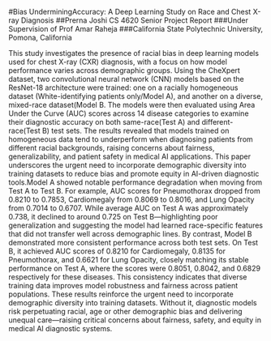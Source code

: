 #Bias UnderminingAccuracy: A Deep Learning Study on Race and Chest X-ray Diagnosis
##Prerna Joshi CS 4620 Senior Project Report 
###Under Supervision of Prof Amar Raheja
 ###California State Polytechnic University, Pomona, California



This study investigates the presence of racial bias in deep learning models used for chest X-ray (CXR) diagnosis, with a focus on how model performance varies across demographic groups. Using the CheXpert dataset, two convolutional neural network (CNN) models based on the ResNet-18 architecture were trained: one on a racially homogeneous dataset (White-identifying patients only/Model A), and another on a diverse, mixed-race dataset(Model B. The models were then evaluated using Area Under the Curve (AUC) scores across 14 disease categories to examine their diagnostic accuracy on both same-race(Test A) and different-race(Test B) test sets. The results revealed that models trained on homogeneous data tend to underperform when diagnosing patients from different racial backgrounds, raising concerns about fairness, generalizability, and patient safety in medical AI applications. This paper underscores the urgent need to incorporate demographic diversity into training datasets to reduce bias and promote equity in AI-driven diagnostic tools.Model A showed notable performance degradation when moving from Test A to Test B. For example, AUC scores for Pneumothorax dropped from 0.8210 to 0.7853, Cardiomegaly from 0.8069 to 0.8016, and Lung Opacity from 0.7014 to 0.6707. While average AUC on Test A was approximately 0.738, it declined to around 0.725 on Test B—highlighting poor generalization and suggesting the model had learned race-specific features that did not transfer well across demographic lines. By contrast, Model B demonstrated more consistent performance across both test sets. On Test B, it achieved AUC scores of 0.8210 for Cardiomegaly, 0.8135 for Pneumothorax, and 0.6621 for Lung Opacity, closely matching its stable performance on Test A, where the scores were 0.8051, 0.8042, and 0.6829 respectively for these diseases. This consistency indicates that diverse training data improves model robustness and fairness across patient populations. These results reinforce the urgent need to incorporate demographic diversity into training datasets. Without it, diagnostic models risk perpetuating racial, age or other demographic bias and delivering unequal care—raising critical concerns about fairness, safety, and equity in medical AI diagnostic systems.
